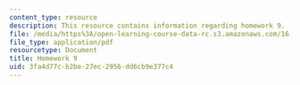 ```yaml
---
content_type: resource
description: This resource contains information regarding homework 9.
file: /media/https%3A/open-learning-course-data-rc.s3.amazonaws.com/16-50-introduction-to-propulsion-systems-spring-2012/3fa4d77cb2be27ec2956dd6cb9e377c4_MIT16_50S12_hw9.pdf
file_type: application/pdf
resourcetype: Document
title: Homework 9
uid: 3fa4d77c-b2be-27ec-2956-dd6cb9e377c4
---
```

